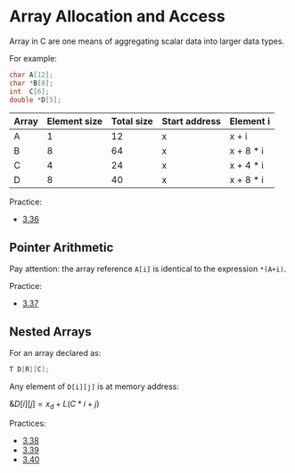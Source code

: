 # Array Allocation and Access

Array in C are one means of aggregating scalar data into larger data types.

For example:

```cpp
char A[12];
char *B[8];
int  C[6];
double *D[5];
```

|Array | Element size| Total size| Start address| Element i |
| -    | -           | -         | -            |  -        |
| A    | 1           | 12        | x            |  x + i    |
| B    | 8           | 64        | x            |  x + 8 * i|
| C    | 4           | 24        | x            |  x + 4 * i|
| D    | 8           | 40        | x            |  x + 8 * i|

Practice:

- [3.36](../../practice/3.36/README.md)

## Pointer Arithmetic

Pay attention: the array reference `A[i]` is identical to the expression `*(A+i)`.

Practice:

- [3.37](../../practice/3.37/README.md)

## Nested Arrays

For an array declared as:

```cpp
T D[R][C];
```

Any element of `D[i][j]` is at memory address:

$\&D[i][j] = x_d + L(C * i + j)$

Practices:

- [3.38](../../practice/3.38/README.md)
- [3.39](../../practice/3.39/README.md)
- [3.40](../../practice/3.40/README.md)
